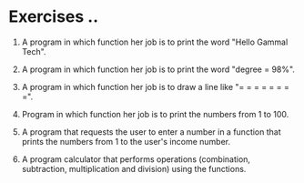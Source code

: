 # Exercises ..

1. A program in which function her job is to print the word "Hello Gammal Tech".

2. A program in which function her job is to print the word "degree = 98%".

3. A program in which function her job is to draw a line like "= = = = = = = =".

4. Program in which function her job is to print the numbers from 1 to 100.

5. A program that requests the user to enter a number in a function that prints the numbers from 1 to the user's income number.

6. A program calculator that performs operations (combination, subtraction, multiplication and division) using the functions.
